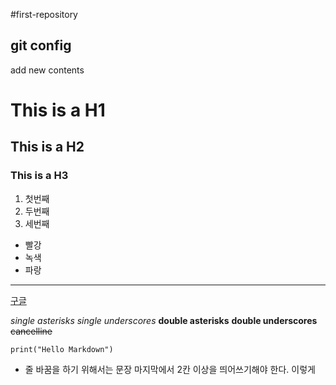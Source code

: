 #first-repository
## git config
add new contents
# This is a H1

## This is a H2

### This is a H3

1. 첫번째
2. 두번째
3. 세번째

- 빨강
 - 녹색
  - 파랑

---

[구글](https://google.com)

*single asterisks*
_single underscores_
**double asterisks**
__double underscores__
~~cancelline~~

```
print("Hello Markdown")
```

* 줄 바꿈을 하기 위해서는 문장 마지막에서 2칸 이상을 띄어쓰기해야 한다.   이렇게
